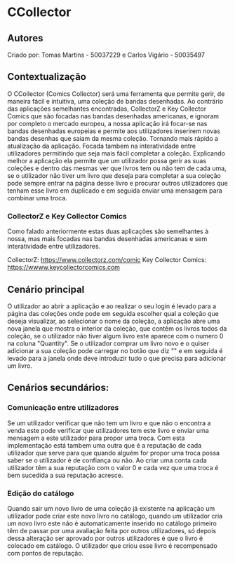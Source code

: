 # CCollector

## Autores
Criado por: Tomas Martins - 50037229 e Carlos Vigário - 50035497

## Contextualização
O CCollector (Comics Collector) será uma ferramenta que permite gerir, de maneira fácil e intuitiva, uma coleção de bandas desenhadas.
Ao contrário das aplicações semelhantes encontradas, CollectorZ e Key Collector Comics que são focadas nas bandas desenhadas americanas,
e ignoram por completo o mercado europeu, a nossa aplicação irá focar-se nas bandas desenhadas europeias e permite aos utilizadores inserirem novas bandas desenhas que saiam da mesma coleção. Tornando mais rápido a atualização da aplicação. Focada tambem na interatividade entre utilizadores permitindo que seja mais fácil completar a coleção. Explicando melhor a aplicação ela permite que um utilizador possa gerir as suas coleções e dentro das mesmas ver que livros tem ou não tem de cada uma, se o utilizador não tiver um livro que deseja para completar a sua coleção pode sempre entrar na página desse livro e procurar outros utilizadores que tenham esse livro em duplicado e em seguida enviar uma mensagem para combinar uma troca.

### CollectorZ e Key Collector Comics

Como falado anteriormente estas duas aplicações são semelhantes à nossa, mas mais focadas nas bandas desenhadas americanas e sem interatividade entre utilizadores.

CollectorZ: https://www.collectorz.com/comic
Key Collector Comics: https://wwww.keycollectorcomics.com


## Cenário principal
O utilizador ao abrir a aplicação e ao realizar o seu login é levado para a página das coleções onde pode em seguida escolher qual a coleção que deseja visualizar, ao selecionar o nome da coleção, a aplicação abre uma nova janela que mostra o interior da coleção, que contêm os livros todos da coleção, se o utilizador não tiver algum livro este aparece com o numero 0 na coluna "Quantity". Se o utilizador comprar um livro novo e o quiser adicionar a sua coleção pode carregar no botão que diz "" e em seguida é levado para a janela onde deve introduzir tudo o que precisa para adicionar um livro.

## Cenários secundários:

### Comunicação entre utilizadores

Se um utilizador verificar que não tem um livro e que não o encontra a venda este pode verificar que utilizadores tem este livro e enviar uma mensagem a este utilizador para propor uma troca. Com esta implementação está tambem uma outra que é a reputação de cada utilizador que serve para que quando alguém for propor uma troca possa saber se o utilizador é de confiança ou não. Ao criar uma conta cada utilizador têm a sua reputação com o valor 0 e cada vez que uma troca é bem sucedida a sua reputação acresce.

### Edição do catálogo

Quando sair um novo livro de uma coleção já existente na aplicação um utilizador pode criar este novo livro no catálogo, quando um utilizador cria um novo livro este não é automaticamente inserido no catálogo primeiro têm de passar por uma avaliação feita por outros utilizadores, só depois dessa alteração ser aprovado por outros utilizadores é que o livro é colocado em catálogo. O utilizador que criou esse livro é recompensado com pontos de reputação.
